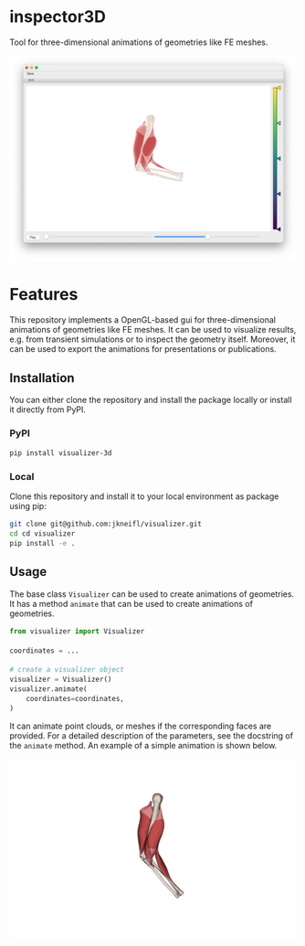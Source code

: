 # inspector3D
Tool for three-dimensional animations of geometries like FE meshes.  

![gui](doc/gui.png)


# Features
This repository implements a OpenGL-based gui for three-dimensional animations of geometries like FE meshes. 
It can be used to visualize results, e.g. from transient simulations or to inspect the geometry itself.
Moreover, it can be used to export the animations for presentations or publications.

## Installation

You can either clone the repository and install the package locally or install it directly from PyPI.

### PyPI

```bash
pip install visualizer-3d
```

### Local
Clone this repository and install it to your local environment as package using pip:

```bash
git clone git@github.com:jkneifl/visualizer.git
cd cd visualizer
pip install -e .
```

## Usage

The base class `Visualizer` can be used to create animations of geometries.
It has a method `animate` that can be used to create animations of geometries.

```python
from visualizer import Visualizer

coordinates = ...

# create a visualizer object
visualizer = Visualizer()
visualizer.animate(
    coordinates=coordinates,
)
```
It can animate point clouds, or meshes if the corresponding faces are provided.
For a detailed description of the parameters, see the docstring of the `animate` method.
An example of a simple animation is shown below.

![arm](doc/arm_rotating.gif)